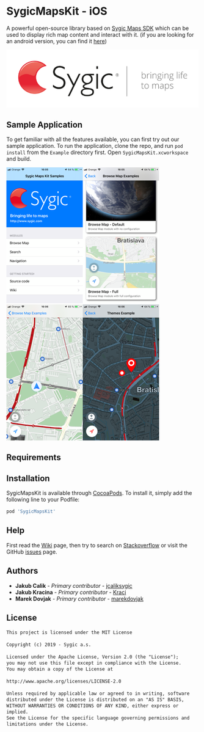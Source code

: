 # SygicMapsKit - iOS

A powerful open-source library based on [Sygic Maps SDK][SygicMapsSDK] which can be used to display rich map content and interact with it. (if you are looking for an android version, you can find it [here][AndroidMapsKit]) 

![Sygic][SygicLogo]

## Sample Application

To get familiar with all the features available, you can first try out our sample application. To run the application, clone the repo, and run `pod install` from the `Example` directory first. Open `SygicMapsKit.xcworkspace` and build.

[![Example1][Example1Thumbnail]][Example1][![Example2][Example2Thumbnail]][Example2][![Example3][Example3Thumbnail]][Example3][![Example4][Example4Thumbnail]][Example4]

## Requirements

## Installation

SygicMapsKit is available through [CocoaPods][CocoaPods]. To install
it, simply add the following line to your Podfile:

```ruby
pod 'SygicMapsKit'
```

## Help

First read the [Wiki][MapsKitWiki] page, then try to search on [Stackoverflow][SygicMobileSDKiOS] or visit the GitHub [issues][MapsKitIssues] page.

## Authors

* **Jakub Cali­k** - *Primary contributor* - [jcaliksygic][jcalikGithub]
* **Jakub Kracina** - *Primary contributor* - [Kraci][KraciGithub]
* **Marek Dovjak** - *Primary contributor* - [marekdovjak][marekdovjakGithub]

## License

```
This project is licensed under the MIT License

Copyright (c) 2019 - Sygic a.s.

Licensed under the Apache License, Version 2.0 (the "License");
you may not use this file except in compliance with the License.
You may obtain a copy of the License at

http://www.apache.org/licenses/LICENSE-2.0

Unless required by applicable law or agreed to in writing, software
distributed under the License is distributed on an "AS IS" BASIS,
WITHOUT WARRANTIES OR CONDITIONS OF ANY KIND, either express or implied.
See the License for the specific language governing permissions and
limitations under the License.
```
[//]: # (Comment)

[KraciGithub]: <https://github.com/Kraci>
[jcalikGithub]: <https://github.com/jcaliksygic>
[marekdovjakGithub]: <https://github.com/marekdovjak>

[SygicMapsSDK]: <https://www.sygic.com/enterprise/maps-navigation-sdk-api-developers>
[AndroidMapsKit]: <https://github.com/Sygic/sygic-maps-kit-android>
[SygicLogo]: <Assets/sygic_logo.png>
[CocoaPods]: <https://cocoapods.org>
[MapsKitWiki]: <https://github.com/Sygic/sygic-maps-kit-ios/wiki>
[SygicMobileSDKiOS]: <https://stackoverflow.com/questions/tagged/ios+sygic-mobile-sdk>
[MapsKitIssues]: <https://github.com/Sygic/sygic-maps-kit-ios/issues>

[Example1]: <Assets/example1.png>
[Example2]: <Assets/example2.png>
[Example3]: <Assets/example3.png>
[Example4]: <Assets/example4.png>
[Example1Thumbnail]: <Assets/example1_thumbnail.png>
[Example2Thumbnail]: <Assets/example2_thumbnail.png>
[Example3Thumbnail]: <Assets/example3_thumbnail.png>
[Example4Thumbnail]: <Assets/example4_thumbnail.png>
